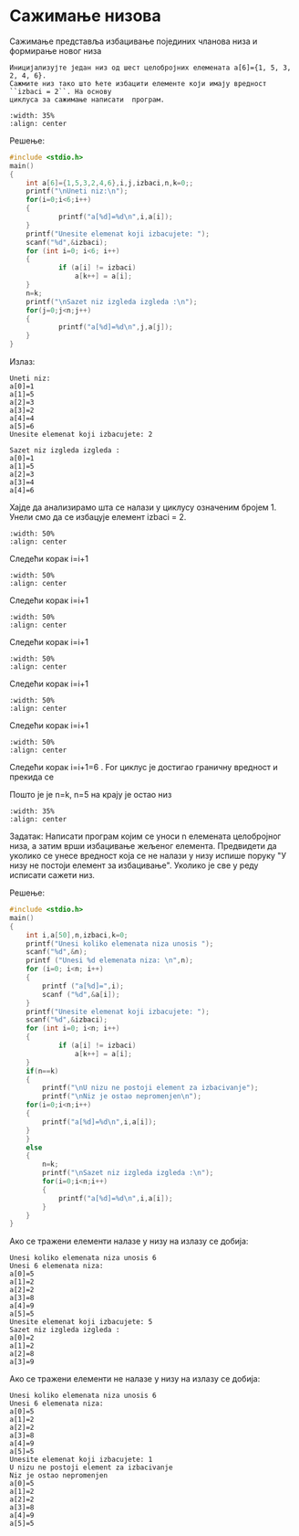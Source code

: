 # Сажимање низова

Сажимање представља избацивање појединих чланова низа и формирање новог низа

```{questionnote}
Иницијализујте један низ од шест целобројних елемената a[6]={1, 5, 3, 2, 4, 6}.
Сажмите низ тако што ћете избацити елементе који имају вредност ``izbaci = 2``. На основу
циклуса за сажимање написати  програм.
```

```{image} images/Picture60.png
:width: 35%
:align: center
```

Решење:

```c
#include <stdio.h> 
main() 
{ 
	int a[6]={1,5,3,2,4,6},i,j,izbaci,n,k=0;;
	printf("\nUneti niz:\n"); 
	for(i=0;i<6;i++) 
	{ 
    		printf("a[%d]=%d\n",i,a[i]); 
	}
	printf("Unesite elemenat koji izbacujete: ");
	scanf("%d",&izbaci);
	for (int i=0; i<6; i++)
	{
    		if (a[i] != izbaci)
        		a[k++] = a[i];
	}
	n=k;
	printf("\nSazet niz izgleda izgleda :\n");
	for(j=0;j<n;j++) 
	{ 
    		printf("a[%d]=%d\n",j,a[j]); 
	}
}
```

Излаз:

```text
Uneti niz:
a[0]=1
a[1]=5
a[2]=3
a[3]=2
a[4]=4
a[5]=6
Unesite elemenat koji izbacujete: 2

Sazet niz izgleda izgleda :
a[0]=1
a[1]=5
a[2]=3
a[3]=4
a[4]=6
```

Хајде да анализирамо шта се налази у циклусу означеним бројем 1. Унели смо да
се избацује елемент izbaci =  2.

```{image} images/Picture61.png
:width: 50%
:align: center
```

Следећи корак i=i+1

```{image} images/Picture62.png
:width: 50%
:align: center
```

Следећи корак i=i+1

```{image} images/Picture63.png
:width: 50%
:align: center
```

Следећи корак i=i+1

```{image} images/Picture64.png
:width: 50%
:align: center
```

Следећи корак i=i+1

```{image} images/Picture65.png
:width: 50%
:align: center
```

Следећи корак i=i+1

```{image} images/Picture66.png
:width: 50%
:align: center
```

Следећи корак i=i+1=6 . For циклус је достигао граничну вредност и прекида се

Пошто је  je n=k, n=5 на крају је остао низ

```{image} images/Picture67.png
:width: 35%
:align: center
```

Задатак: Написати програм којим се уноси n елемената целобројног низа, а затим
врши избацивање жељеног елемента. Предвидети да уколико се унесе вредност која се
не налази у низу испише поруку "У низу не постоји елемент за избацивање". Уколико је
све у реду исписати сажети низ.

Решење:

```c
#include <stdio.h> 
main() 
{
	int i,a[50],n,izbaci,k=0;
	printf("Unesi koliko elemenata niza unosis ");
	scanf("%d",&n);
	printf ("Unesi %d elemenata niza: \n",n);
	for (i=0; i<n; i++)
	{ 
  		printf ("a[%d]=",i);
		scanf ("%d",&a[i]);
	}
	printf("Unesite elemenat koji izbacujete: ");
	scanf("%d",&izbaci);
	for (int i=0; i<n; i++)
	{
    		if (a[i] != izbaci)
        		a[k++] = a[i];
	}
	if(n==k)
	{
		printf("\nU nizu ne postoji element za izbacivanje");
		printf("\nNiz je ostao nepromenjen\n");
	for(i=0;i<n;i++) 
	{ 
  		printf("a[%d]=%d\n",i,a[i]); 
	}
	}
	else
	{
		n=k;
		printf("\nSazet niz izgleda izgleda :\n");
		for(i=0;i<n;i++) 
		{ 
  			printf("a[%d]=%d\n",i,a[i]); 
		}	
	}
}
```

Ако се тражени елементи налазе у низу на излазу се добија:

```text
Unesi koliko elemenata niza unosis 6
Unesi 6 elemenata niza:
a[0]=5
a[1]=2
a[2]=2
a[3]=8
a[4]=9
a[5]=5
Unesite elemenat koji izbacujete: 5
Sazet niz izgleda izgleda :
a[0]=2
a[1]=2
a[2]=8
a[3]=9
```

Ако се тражени елементи не налазе у низу на излазу се добија:

```text
Unesi koliko elemenata niza unosis 6
Unesi 6 elemenata niza:
a[0]=5
a[1]=2
a[2]=2
a[3]=8
a[4]=9
a[5]=5
Unesite elemenat koji izbacujete: 1
U nizu ne postoji element za izbacivanje
Niz je ostao nepromenjen
a[0]=5
a[1]=2
a[2]=2
a[3]=8
a[4]=9
a[5]=5
```
